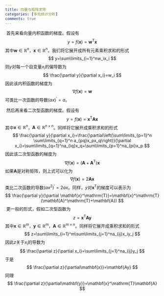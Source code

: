 ```yaml
---
title: 向量与矩阵求导
categories: [多元统计分析]
comments: true
---
```


​	首先来看向量内积函数的梯度。假设有
$$
y=f(\mathbf{x})=\mathbf{w}^\mathrm{T}\mathbf{x}
$$
其中$\mathbf{w}\in \mathbb{R}^n$，$\mathbf{x}\in \mathbb{R}^n$。我们将它展开成所有元素乘积求和的形式
$$
y=\sum\limits_{i=1}^nw_ix_i
$$
则$y$对每一个自变量$x_i$的偏导数为
$$
\frac{\partial y}{\partial x_i}=w_i
$$
因此该内积函数的梯度为
$$
\nabla f(\mathbf{x})=\mathbf{w}
$$
可类比一次函数的导数$(ax)^{\prime}=a$。

​	然后再来看二次型函数的梯度。假设有
$$
y=f(\mathbf{x})=\mathbf{x}^\mathrm{T}\mathbf{Ax}
$$
其中$\mathbf{x}\in \mathbb{R}^n$，$\mathbf{A}\in \mathbb{R}^{n\times n}$。同样将它展开成乘积求和的形式
$$
\frac{\partial y}{\partial x_i}=\frac{\partial\left(\sum\limits_{p=1}^n \sum\limits_{q=1}^n a_{pq}x_px_q\right)}{\partial x_i}=\sum\limits_{q=1}^na_{iq}x_q+\sum\limits_{p=1}^na_{pi}x_p
$$
因此该二次型函数的梯度为
$$
\nabla f(\mathbf{x})=(\mathbf{A}+\mathbf{A}^\mathrm{T})\mathbf{x}
$$
如果$\mathbf{A}$是对称矩阵，则上式可以化为
$$
\nabla f(\mathbf{x})=2\mathbf{A}\mathbf{x}
$$
类比二次函数的导数$(ax^2)^\prime =2ax$。同样，$y$对$\mathbf{x}^\mathrm{T}$的梯度可以表示为
$$
\frac{\partial y}{\partial \mathbf{x}^\mathrm{T}}=\mathbf{x}^\mathrm{T}(\mathbf{A}^\mathrm{T}+\mathbf{A})
$$
​	更一般的形式，假如二次型函数为
$$
z=\mathbf{x}^\mathrm{T}\mathbf{Ay}
$$
其中$\mathbf{x}\in \mathbb{R}^m$，$\mathbf{y}\in \mathbb{R}^m$，$\mathbf{A}\in \mathbb{R}^{m\times n}$。同样将它展开成乘积求和的形式
$$
z=\sum\limits_{i=1}^m\sum\limits_{j=1}^na_{ij}x_iy_j
$$
因此$z$关于$x_i$的导数为
$$
\frac{\partial z}{\partial x_i}=\sum\limits_{j=1}^na_{ij}y_j
$$
于是
$$
\frac{\partial z}{\partial\mathbf{x}}=\mathbf{Ay}
$$
同理
$$
\frac{\partial z}{\partial\mathbf{y}}=\mathbf{x}^\mathrm{T}\mathbf{A}
$$